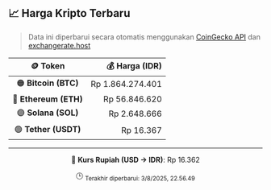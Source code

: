 

<!-- HARGA_KRIPTO -->
## 📈 Harga Kripto Terbaru

> Data ini diperbarui secara otomatis menggunakan [CoinGecko API](https://www.coingecko.com/) dan [exchangerate.host](https://exchangerate.host/)

<div align="center">

| 🪙 Token | 💰 Harga (IDR) |
|:------:|---------------:|
| 🟠 **Bitcoin (BTC)**   | Rp 1.864.274.401 |
| 🔵 **Ethereum (ETH)**  | Rp 56.846.620 |
| 🟣 **Solana (SOL)**    | Rp 2.648.666 |
| 🟢 **Tether (USDT)**   | Rp 16.367 |

---

💱 **Kurs Rupiah (USD → IDR)**: Rp 16.362

🕒 <sub>Terakhir diperbarui: 3/8/2025, 22.56.49</sub>

</div>
<!-- /HARGA_KRIPTO -->